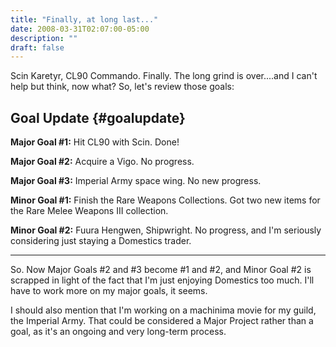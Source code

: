 ```yaml
---
title: "Finally, at long last..."
date: 2008-03-31T02:07:00-05:00
description: ""
draft: false
---
```

Scin Karetyr, CL90 Commando. Finally. The long grind is over....and I
can't help but think, now what? So, let's review those goals:

Goal Update {#goalupdate}
-----------

**Major Goal #1:** Hit CL90 with Scin. Done!

**Major Goal #2:** Acquire a Vigo. No progress.

**Major Goal #3:** Imperial Army space wing. No new progress.

**Minor Goal #1:** Finish the Rare Weapons Collections. Got two new
items for the Rare Melee Weapons III collection.

**Minor Goal #2:** Fuura Hengwen, Shipwright. No progress, and I'm
seriously considering just staying a Domestics trader.

------------------------------------------------------------------------

So. Now Major Goals #2 and #3 become #1 and #2, and Minor Goal #2
is scrapped in light of the fact that I'm just enjoying Domestics too
much. I'll have to work more on my major goals, it seems.

I should also mention that I'm working on a machinima movie for my
guild, the Imperial Army. That could be considered a Major Project
rather than a goal, as it's an ongoing and very long-term process.